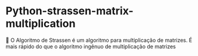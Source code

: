 # Python-strassen-matrix-multiplication
:confetti_ball: O Algoritmo de Strassen é um algoritmo para multiplicação de matrizes. É mais rápido do que o algoritmo ingênuo de multiplicação de matrizes
